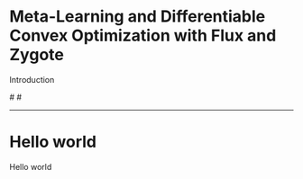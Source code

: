 # Meta-Learning and Differentiable Convex Optimization with Flux and Zygote

Introduction

#[](https://github.com/gnab/remark/wiki/Markdown)
#[](https://raw.githubusercontent.com/piever/Remark.jl/master/examples/markdown/src/index.md)

---

# Hello world

Hello world